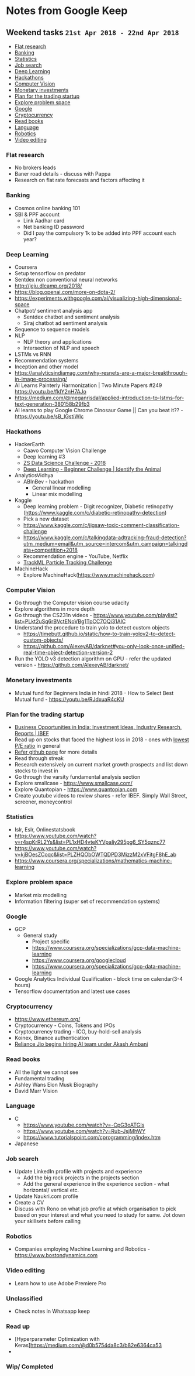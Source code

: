 # Notes from Google Keep

## Weekend tasks `21st Apr 2018 - 22nd Apr 2018`

- [Flat research](#flat-research)
- [Banking](#banking)
- [Statistics](#statistics)
- [Job search](#job-search)
- [Deep Learning](#deep-learning)
- [Hackathons](#hackathons)
- [Computer Vision](#computer-vision)
- [Monetary investments](#monetary-investments)
- [Plan for the trading startup](#plan-for-the-trading-startup)
- [Explore problem space](#explore-problem-space)
- [Google](#google)
- [Cryptocurrency](#cryptocurrency)
- [Read books](#read-books)
- [Language](#language)
- [Robotics](#robotics)
- [Video editing](#video-editing)

### Flat research
- No brokers leads
- Baner road details - discuss with Pappa
- Research on flat rate forecasts and factors affecting it

### Banking
- Cosmos online banking 101
- SBI & PPF account
  - Link Aadhar card
  - Net banking ID password
  - Did I pay the compulsory 1k to be added into PPF account each year?
 
### Deep Learning
-  Coursera
-  Setup tensorflow on predator
-  Sentdex non conventional neural networks
-  http://jeju.dlcamp.org/2018/
-  https://blog.openai.com/more-on-dota-2/
-  https://experiments.withgoogle.com/ai/visualizing-high-dimensional-space
-  Chatpot/ sentiment analysis app
    - Sentdex chatbot and sentiment analysis
    - Siraj chatbot ad sentiment analysis
-  Sequence to sequence models
-  NLP
    - NLP theory and applications
    - Intersection of NLP and speech
-  LSTMs vs RNN
-  Recommendation systems
-  Inception and other model
-  https://analyticsindiamag.com/why-resnets-are-a-major-breakthrough-in-image-processing/
-  AI Learns Painterly Harmonization | Two Minute Papers #249 https://youtu.be/fklY2nH7AJo
-  https://medium.com/@meganrisdal/applied-introduction-to-lstms-for-text-generation-380158b29fb3
-  AI learns to play Google Chrome Dinosaur Game || Can you beat it?? - https://youtu.be/sB_IGstiWlc

### Hackathons
-  HackerEarth
    -  Caavo Computer Vision Challenge
    -  Deep learning #3
    - [ZS Data Science Challenge - 2018](https://www.hackerearth.com/challenge/competitive/zs-data-science-challenge-2018/)
    - [Deep Learning - Beginner Challenge | Identify the Animal](https://www.hackerearth.com/challenge/competitive/deep-learning-beginner-challenge/)
-  AnalyticsVidhya
    -  ABInBev - hackathon
        -  General linear modelling
        -  Linear mix modelling
-  Kaggle
    -  Deep learning problem - Digit recognizer, Diabetic retinopathy (https://www.kaggle.com/c/diabetic-retinopathy-detection)
    -  Pick a new dataset
    -  https://www.kaggle.com/c/jigsaw-toxic-comment-classification-challenge
    -  https://www.kaggle.com/c/talkingdata-adtracking-fraud-detection?utm_medium=email&utm_source=intercom&utm_campaign=talkingdata+competition+2018
    -  Recommendation engine - YouTube, Netflix
    - [TrackML Particle Tracking Challenge](https://twitter.com/demishassabis/status/1001837279877517312?s=19)
-  MachineHack
    -  Explore MachineHack(https://www.machinehack.com)

### Computer Vision
-  Go through the Computer vision course udacity
-  Explore algorithms in more depth
-  Go through the CS231n videos - https://www.youtube.com/playlist?list=PLkt2uSq6rBVctENoVBg1TpCC7OQi31AlC
-  Understand the procedure to train yolo to detect custom objects
    -  https://timebutt.github.io/static/how-to-train-yolov2-to-detect-custom-objects/
    -  https://github.com/AlexeyAB/darknet#you-only-look-once-unified-real-time-object-detection-version-2
-  Run the YOLO v3 detection algorithm on GPU - refer the updated version - https://github.com/AlexeyAB/darknet/

### Monetary investments
  - Mutual fund for Beginners India in hindi 2018 - How to Select Best Mutual fund - https://youtu.be/RJdxuaR4cKU
  
### Plan for the trading startup
- [Business Opportunities in India: Investment Ideas, Industry Research, Reports | IBEF](https://www.ibef.org/#)
-  Read up on stocks that faced the highest loss in 2018 - ones with [lowest P/E ratio](https://www.moneycontrol.com/news/business/markets/top-20-stocks-which-fell-up-to-60-in-just-3-months-do-you-own-any-2550293.html/amp) in general
-  [Refer github page](https://github.com/rohan193/Trading) for more details
-  Read through streak
-  Research extensively on current market growth prospects and list down stocks to invest in
-  Go through the varsity fundamental analysis section
-  Explore smallcase - https://www.smallcase.com/
-  Explore Quantopian - https://www.quantopian.com
- Create youtube videos to review shares - refer IBEF. Simply Wall Street, screener, moneycontrol

### Statistics
-  Islr, Eslr, Onlinestatsbook
-  https://www.youtube.com/watch?v=r4sgKrRL2Ys&list=PL1xHD4vteKYVpaIiy295pg6_SY5qznc77
-  https://www.youtube.com/watch?v=kjBOesZCoqc&list=PLZHQObOWTQDPD3MizzM2xVFitgF8hE_ab
-  https://www.coursera.org/specializations/mathematics-machine-learning

### Explore problem space
- Market mix modelling
- Information filtering (super set of recommendation systems)

### Google
-  GCP
    -  General study
        -  Project specific
        -  https://www.coursera.org/specializations/gcp-data-machine-learning
        -  https://www.coursera.org/googlecloud
        -  https://www.coursera.org/specializations/gcp-data-machine-learning
-  Google Analytics Individual Qualification - block time on calendar(3-4 hours)
-  Tensorflow documentation and latest use cases

### Cryptocurrency
-  https://www.ethereum.org/
-  Cryptocurrency - Coins, Tokens and IPOs
-  Cryptocurrency trading - ICO, buy-hold-sell analysis 
-  Koinex, Binance authentication
- [Reliance Jio begins hiring AI team under Akash Ambani](https://inshorts.com/en/news/reliance-jio-begins-hiring-ai-team-under-akash-ambani-1528106596388?utm_source=news_share&forward_to_store=true)

### Read books
-  All the light we cannot see
-  Fundamental trading
-  Ashley Wans Elon Musk Biography
-  David Marr VIsion

### Language
-  C
    -  https://www.youtube.com/watch?v=-CpG3oATGIs
    -  https://www.youtube.com/watch?v=Rub-JsjMhWY
    -  https://www.tutorialspoint.com/cprogramming/index.htm
-  Japanese

### Job search
-  Update LinkedIn profile with projects and experience
    -  Add the big rock projects in the projects section
    -  Add the general experience in the experience section - what horizontal/ vertical etc.
-  Update Naukri.com profile
-  Create a CV
-  Discuss with Rono on what job profile at which organisation to pick based on your interest and what you need to study for same. Jot down your skillsets before calling

### Robotics
- Companies employing Machine Learning and Robotics - https://www.bostondynamics.com

### Video editing
- Learn how to use Adobe Premiere Pro

### Unclassified

- Check notes in Whatsapp keep

### Read up

- [Hyperparameter Optimization with Keras]https://medium.com/@d0b5754da8c3/b82e6364ca53
- 

### Wip/ Completed

